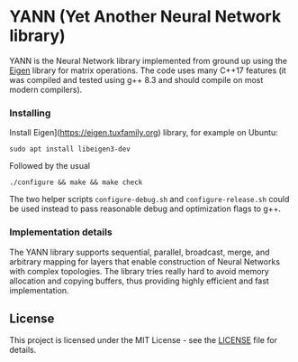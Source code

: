 # YANN (Yet Another Neural Network library)

YANN is the Neural Network library implemented from ground up using
the [Eigen](https://eigen.tuxfamily.org) library for matrix operations.
The code uses many C++17 features (it was compiled and tested using
g++ 8.3 and should compile on most modern compilers).

### Installing

Install Eigen](https://eigen.tuxfamily.org) library, for example
on Ubuntu:

```
sudo apt install libeigen3-dev
```

Followed by the usual

```
./configure && make && make check
```

The two helper scripts `configure-debug.sh` and `configure-release.sh`
could be used instead to pass reasonable debug and optimization flags 
to g++.

### Implementation details

The YANN library supports sequential, parallel, broadcast, merge, and
arbitrary mapping for layers that enable construction of Neural Networks
with complex topologies. The library tries really hard to avoid memory
allocation and copying buffers, thus providing highly efficient and
fast implementation.

## License

This project is licensed under the MIT License - see the [LICENSE](LICENSE)
file for details.
